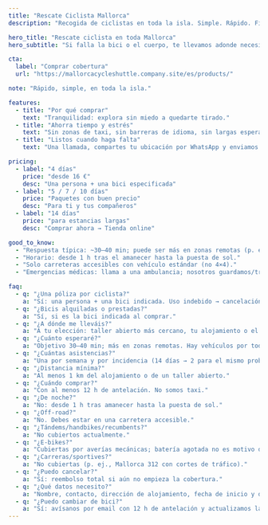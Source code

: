 ```yaml
---
title: "Rescate Ciclista Mallorca"
description: "Recogida de ciclistas en toda la isla. Simple. Rápido. Fiable."

hero_title: "Rescate ciclista en toda Mallorca"
hero_subtitle: "Si falla la bici o el cuerpo, te llevamos adonde necesites."

cta:
  label: "Comprar cobertura"
  url: "https://mallorcacycleshuttle.company.site/es/products/"

note: "Rápido, simple, en toda la isla."

features:
  - title: "Por qué comprar"
    text: "Tranquilidad: explora sin miedo a quedarte tirado."
  - title: "Ahorra tiempo y estrés"
    text: "Sin zonas de taxi, sin barreras de idioma, sin largas esperas."
  - title: "Listos cuando haga falta"
    text: "Una llamada, compartes tu ubicación por WhatsApp y enviamos una ETA."

pricing:
  - label: "4 días"
    price: "desde 16 €"
    desc: "Una persona + una bici especificada"
  - label: "5 / 7 / 10 días"
    price: "Paquetes con buen precio"
    desc: "Para ti y tus compañeros"
  - label: "14 días"
    price: "para estancias largas"
    desc: "Comprar ahora → Tienda online"

good_to_know:
  - "Respuesta típica: ~30–40 min; puede ser más en zonas remotas (p. ej., Sa Calobra en primavera)."
  - "Horario: desde 1 h tras el amanecer hasta la puesta de sol."
  - "Solo carreteras accesibles con vehículo estándar (no 4×4)."
  - "Emergencias médicas: llama a una ambulancia; nosotros guardamos/transportamos tu bici."

faq:
  - q: "¿Una póliza por ciclista?"
    a: "Sí: una persona + una bici indicada. Uso indebido → cancelación y reembolso proporcional."
  - q: "¿Bicis alquiladas o prestadas?"
    a: "Sí, si es la bici indicada al comprar."
  - q: "¿A dónde me lleváis?"
    a: "A tu elección: taller abierto más cercano, tu alojamiento o el punto de alquiler."
  - q: "¿Cuánto esperaré?"
    a: "Objetivo 30–40 min; más en zonas remotas. Hay vehículos por toda la isla."
  - q: "¿Cuántas asistencias?"
    a: "Una por semana y por incidencia (14 días → 2 para el mismo problema)."
  - q: "¿Distancia mínima?"
    a: "Al menos 1 km del alojamiento o de un taller abierto."
  - q: "¿Cuándo comprar?"
    a: "Con al menos 12 h de antelación. No somos taxi."
  - q: "¿De noche?"
    a: "No: desde 1 h tras amanecer hasta la puesta de sol."
  - q: "¿Off-road?"
    a: "No. Debes estar en una carretera accesible."
  - q: "¿Tándems/handbikes/recumbents?"
    a: "No cubiertos actualmente."
  - q: "¿E-bikes?"
    a: "Cubiertas por averías mecánicas; batería agotada no es motivo de rescate."
  - q: "¿Carreras/sportives?"
    a: "No cubiertas (p. ej., Mallorca 312 con cortes de tráfico)."
  - q: "¿Puedo cancelar?"
    a: "Sí: reembolso total si aún no empieza la cobertura."
  - q: "¿Qué datos necesito?"
    a: "Nombre, contacto, dirección de alojamiento, fecha de inicio y datos de la bici."
  - q: "¿Puedo cambiar de bici?"
    a: "Sí: avísanos por email con 12 h de antelación y actualizamos la póliza."
---
```



